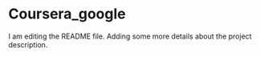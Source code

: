 # Coursera_google

I am editing the README file. Adding some more details about the project description.
